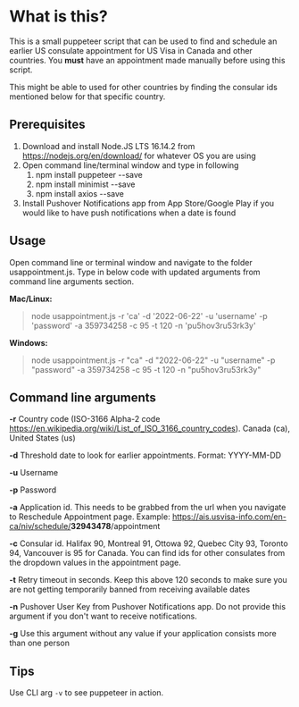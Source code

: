 # What is this?

This is a small puppeteer script that can be used to find and schedule an earlier US consulate appointment for US Visa in Canada and other countries. You **must** have an appointment made manually before using this script.

This might be able to used for other countries by finding the consular ids mentioned below for that specific country.

## Prerequisites

1. Download and install Node.JS LTS 16.14.2 from <https://nodejs.org/en/download/> for whatever OS you are using
2. Open command line/terminal window and type in following
    1. npm install puppeteer --save
    2. npm install minimist --save
    3. npm install axios --save
3. Install Pushover Notifications app from App Store/Google Play if you would like to have push notifications when a date is found

## Usage

Open command line or terminal window and navigate to the folder usappointment.js. Type in below code with updated arguments from command line arguments section.

**Mac/Linux:**

>node usappointment.js -r 'ca' -d '2022-06-22' -u 'username' -p 'password' -a 359734258 -c 95 -t 120 -n 'pu5hov3ru53rk3y'

**Windows:**

>node usappointment.js -r "ca" -d "2022-06-22" -u "username" -p "password" -a 359734258 -c 95 -t 120 -n "pu5hov3ru53rk3y"

## Command line arguments

**-r** Country code (ISO-3166 Alpha-2 code <https://en.wikipedia.org/wiki/List_of_ISO_3166_country_codes>). Canada (ca), United States (us)

**-d** Threshold date to look for earlier appointments. Format: YYYY-MM-DD

**-u** Username

**-p** Password

**-a** Application id. This needs to be grabbed from the url when you navigate to Reschedule Appointment page. Example: <https://ais.usvisa-info.com/en-ca/niv/schedule/>**32943478**/appointment

**-c** Consular id. Halifax 90, Montreal 91, Ottowa 92, Quebec City 93, Toronto 94, Vancouver is 95 for Canada. You can find ids for other consulates from the dropdown values in the appointment page.

**-t** Retry timeout in seconds. Keep this above 120 seconds to make sure you are not getting temporarily banned from receiving available dates

**-n** Pushover User Key from Pushover Notifications app. Do not provide this argument if you don't want to receive notifications.

**-g** Use this argument without any value if your application consists more than one person

## Tips

Use CLI arg `-v` to see puppeteer in action.